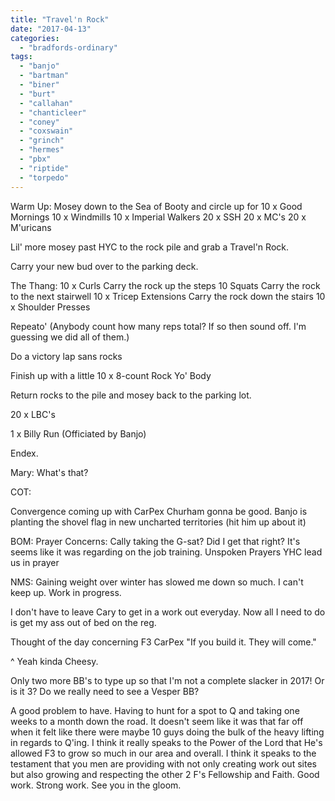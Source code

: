 ```yaml
---
title: "Travel'n Rock"
date: "2017-04-13"
categories: 
  - "bradfords-ordinary"
tags: 
  - "banjo"
  - "bartman"
  - "biner"
  - "burt"
  - "callahan"
  - "chanticleer"
  - "coney"
  - "coxswain"
  - "grinch"
  - "hermes"
  - "pbx"
  - "riptide"
  - "torpedo"
---
```


Warm Up: Mosey down to the Sea of Booty and circle up for 10 x Good Mornings 10 x Windmills 10 x Imperial Walkers 20 x SSH 20 x MC's 20 x M'uricans

Lil' more mosey past HYC to the rock pile and grab a Travel'n Rock.

Carry your new bud over to the parking deck.

The Thang: 10 x Curls Carry the rock up the steps 10 Squats Carry the rock to the next stairwell 10 x Tricep Extensions Carry the rock down the stairs 10 x Shoulder Presses

Repeato' (Anybody count how many reps total? If so then sound off. I'm guessing we did all of them.)

Do a victory lap sans rocks

Finish up with a little 10 x 8-count Rock Yo' Body

Return rocks to the pile and mosey back to the parking lot.

20 x LBC's

1 x Billy Run (Officiated by Banjo)

Endex.

Mary: What's that?

COT:

Convergence coming up with CarPex Churham gonna be good. Banjo is planting the shovel flag in new uncharted territories (hit him up about it)

BOM: Prayer Concerns: Cally taking the G-sat? Did I get that right? It's seems like it was regarding on the job training. Unspoken Prayers YHC lead us in prayer

NMS: Gaining weight over winter has slowed me down so much. I can't keep up. Work in progress.

I don't have to leave Cary to get in a work out everyday. Now all I need to do is get my ass out of bed on the reg.

Thought of the day concerning F3 CarPex "If you build it. They will come."

^ Yeah kinda Cheesy.

Only two more BB's to type up so that I'm not a complete slacker in 2017! Or is it 3? Do we really need to see a Vesper BB?

A good problem to have. Having to hunt for a spot to Q and taking one weeks to a month down the road. It doesn't seem like it was that far off when it felt like there were maybe 10 guys doing the bulk of the heavy lifting in regards to Q'ing. I think it really speaks to the Power of the Lord that He's allowed F3 to grow so much in our area and overall. I think it speaks to the testament that you men are providing with not only creating work out sites but also growing and respecting the other 2 F's Fellowship and Faith. Good work. Strong work. See you in the gloom.
